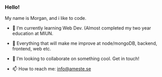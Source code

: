### Hello!

My name is Morgan, and i like to code.

- 🌱 I’m currently learning Web Dev. (Almost completed my two year education at MIUN.
- 🔭 Everything that will make me improve at node/mongoDB, backend, frontend, web etc.
- 👯 I’m looking to collaborate on something cool. Get in touch!

- 📫 How to reach me: info@ameste.se



<!--
**amesteDev/amesteDev** is a ✨ _special_ ✨ repository because its `README.md` (this file) appears on your GitHub profile.

Here are some ideas to get you started:

- 🔭 I’m currently working on ...
- 🌱 I’m currently learning ...
- 👯 I’m looking to collaborate on ...
- 🤔 I’m looking for help with ...
- 💬 Ask me about ...
- 📫 How to reach me: ...
- 😄 Pronouns: ...
- ⚡ Fun fact: ...
-->
